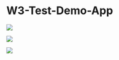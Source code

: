 # W3-Test-Demo-App
![](https://user-images.githubusercontent.com/8472582/51122892-1b385f00-1845-11e9-97ee-2595bc63988b.png)


![](https://user-images.githubusercontent.com/8472582/51122893-1bd0f580-1845-11e9-80bb-fb01bfa435be.png)


![](https://user-images.githubusercontent.com/8472582/51122896-1bd0f580-1845-11e9-8542-5a474b11731c.png)
